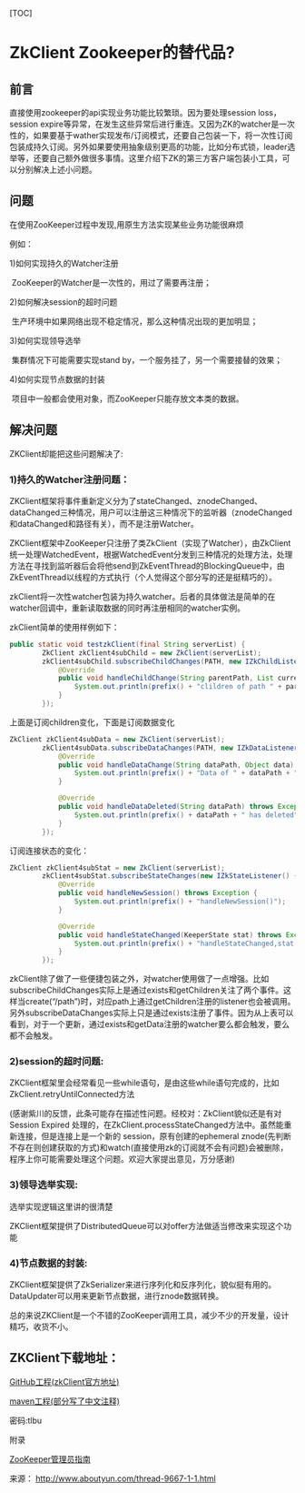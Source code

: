 [TOC]

# ZkClient Zookeeper的替代品?

## 前言

直接使用zookeeper的api实现业务功能比较繁琐。因为要处理session loss，session expire等异常，在发生这些异常后进行重连。又因为ZK的watcher是一次性的，如果要基于wather实现发布/订阅模式，还要自己包装一下，将一次性订阅包装成持久订阅。另外如果要使用抽象级别更高的功能，比如分布式锁，leader选举等，还要自己额外做很多事情。这里介绍下ZK的第三方客户端包装小工具，可以分别解决上述小问题。



## 问题

在使用ZooKeeper过程中发现,用原生方法实现某些业务功能很麻烦

例如：

1)如何实现持久的Watcher注册

​	ZooKeeper的Watcher是一次性的，用过了需要再注册；

2)如何解决session的超时问题

​	生产环境中如果网络出现不稳定情况，那么这种情况出现的更加明显；

3)如何实现领导选举

​	集群情况下可能需要实现stand by，一个服务挂了，另一个需要接替的效果；

4)如何实现节点数据的封装

​	项目中一般都会使用对象，而ZooKeeper只能存放文本类的数据。

## 解决问题

ZKClient却能把这些问题解决了:

### 1)持久的Watcher注册问题：

ZKClient框架将事件重新定义分为了stateChanged、znodeChanged、dataChanged三种情况，用户可以注册这三种情况下的监听器（znodeChanged和dataChanged和路径有关），而不是注册Watcher。

ZKClient框架中ZooKeeper只注册了类ZkClient（实现了Watcher），由ZkClient统一处理WatchedEvent，根据WatchedEvent分发到三种情况的处理方法，处理方法在寻找到监听器后会将他send到ZkEventThread的BlockingQueue中，由ZkEventThread以线程的方式执行（个人觉得这个部分写的还是挺精巧的）。

zkClient将一次性watcher包装为持久watcher。后者的具体做法是简单的在watcher回调中，重新读取数据的同时再注册相同的watcher实例。

zkClient简单的使用样例如下：

```java
public static void testzkClient(final String serverList) {
        ZkClient zkClient4subChild = new ZkClient(serverList);
        zkClient4subChild.subscribeChildChanges(PATH, new IZkChildListener() {
            @Override
            public void handleChildChange(String parentPath, List currentChilds) throws Exception {
                System.out.println(prefix() + "clildren of path " + parentPath + ":" + currentChilds);
            }
        });
```

上面是订阅children变化，下面是订阅数据变化

```java
ZkClient zkClient4subData = new ZkClient(serverList);
        zkClient4subData.subscribeDataChanges(PATH, new IZkDataListener() {
            @Override
            public void handleDataChange(String dataPath, Object data) throws Exception {
                System.out.println(prefix() + "Data of " + dataPath + " has changed");
            }

            @Override
            public void handleDataDeleted(String dataPath) throws Exception {
                System.out.println(prefix() + dataPath + " has deleted");
            }
        });
```

订阅连接状态的变化：

```java
ZkClient zkClient4subStat = new ZkClient(serverList);
        zkClient4subStat.subscribeStateChanges(new IZkStateListener() {
            @Override
            public void handleNewSession() throws Exception {
                System.out.println(prefix() + "handleNewSession()");
            }

            @Override
            public void handleStateChanged(KeeperState stat) throws Exception {
                System.out.println(prefix() + "handleStateChanged,stat:" + stat);
            }
        });
```



zkClient除了做了一些便捷包装之外，对watcher使用做了一点增强。比如subscribeChildChanges实际上是通过exists和getChildren关注了两个事件。这样当create(“/path”)时，对应path上通过getChildren注册的listener也会被调用。另外subscribeDataChanges实际上只是通过exists注册了事件。因为从上表可以看到，对于一个更新，通过exists和getData注册的watcher要么都会触发，要么都不会触发。

### 2)session的超时问题:

ZKClient框架里会经常看见一些while语句，是由这些while语句完成的，比如ZkClient.retryUntilConnected方法

(感谢紫川的反馈，此条可能存在描述性问题。经校对：ZkClient貌似还是有对Session Expired 处理的，在ZkClient.processStateChanged方法中。虽然能重新连接，但是连接上是一个新的 session，原有创建的ephemeral znode(先判断不存在则创建获取的方式)和watch(直接使用zk的订阅就不会有问题)会被删除，程序上你可能需要处理这个问题。欢迎大家提出意见，万分感谢)

### 3)领导选举实现:

选举实现逻辑这里讲的很清楚

ZKClient框架提供了DistributedQueue可以对offer方法做适当修改来实现这个功能

### 4)节点数据的封装:

ZKClient框架提供了ZkSerializer来进行序列化和反序列化，貌似挺有用的。DataUpdater可以用来更新节点数据，进行znode数据转换。

总的来说ZKClient是一个不错的ZooKeeper调用工具，减少不少的开发量，设计精巧，收货不小。

## ZKClient下载地址：

[GitHub工程(zkClient官方地址)](https://github.com/sgroschupf/zkclient)

[maven工程(部分写了中文注释)](https://pan.baidu.com/share/init?shareid=479888&uk=1594251864)

密码:tlbu

附录

[ZooKeeper管理员指南](http://rdc.taobao.com/team/jm/archives/2318)



来源： <http://www.aboutyun.com/thread-9667-1-1.html>